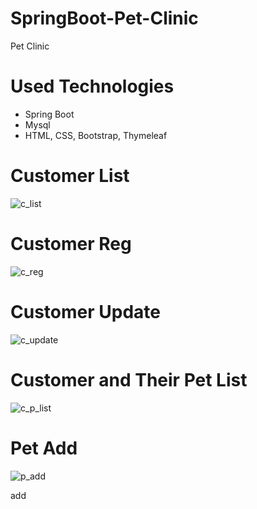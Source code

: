 # SpringBoot-Pet-Clinic
Pet Clinic
# Used Technologies
- Spring Boot
- Mysql
- HTML, CSS, Bootstrap, Thymeleaf
# Customer List
![c_list](https://user-images.githubusercontent.com/45649966/106014118-8f23c800-60eb-11eb-8027-1b9b9a55b285.PNG)
# Customer Reg
![c_reg](https://user-images.githubusercontent.com/45649966/106014139-9519a900-60eb-11eb-942b-8fd9c506cc10.PNG)
# Customer Update
![c_update](https://user-images.githubusercontent.com/45649966/106014153-99de5d00-60eb-11eb-97ba-21933b5673aa.PNG)
# Customer and Their Pet List
![c_p_list](https://user-images.githubusercontent.com/45649966/106014194-a367c500-60eb-11eb-962f-89388a9e0641.PNG)
# Pet Add
![p_add](https://user-images.githubusercontent.com/45649966/106014215-a82c7900-60eb-11eb-8ee7-0352eae9f981.PNG)

add